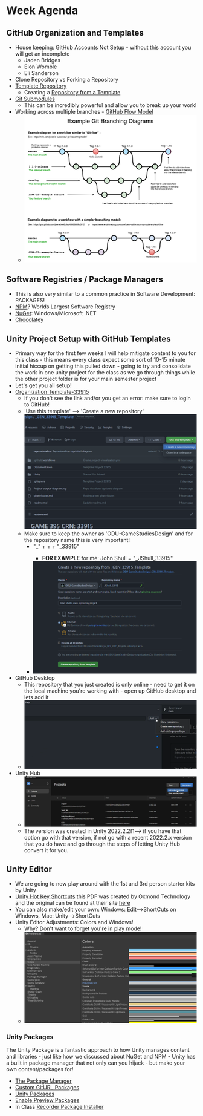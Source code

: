 # Week Agenda

## GitHub Organization and Templates

* House keeping: GitHub Accounts Not Setup - without this account you will get an incomplete
  * Jaden Bridges
  * Elon Womble
  * Eli Sanderson
* Clone Repository vs Forking a Repository
* [Template Repository](https://docs.github.com/en/repositories/creating-and-managing-repositories/creating-a-template-repository)
  * Creating a [Repository from a Template](https://docs.github.com/en/repositories/creating-and-managing-repositories/creating-a-repository-from-a-template)
* [Git Submodules](https://github.blog/2016-02-01-working-with-submodules/)
  * This can be incredibly powerful and allow you to break up your work!
* Working across multiple branches - [GitHub Flow Model](https://docs.github.com/en/get-started/quickstart/github-flow)
  * ![Git Visulization](../images/Git_Branch_model_bbraun.png)

## Software Registries / Package Managers

* This is also very similar to a common practice in Software Development: PACKAGES!
* [NPM](https://www.npmjs.com/)? Worlds Largest Software Registry
* [NuGet](https://www.nuget.org/): Windows/Microsoft .NET
* [Chocolatey](https://chocolatey.org)

## Unity Project Setup with GitHub Templates

* Primary way for the first few weeks I will help mitigate content to you for this class - this means every class expect some sort of 10-15 minute initial hiccup on getting this pulled down - going to try and consolidate the work in one unity project for the class as we go through things while the other project folder is for your main semester project
* Let's get you all setup!
* [Organization Template-33915](https://github.com/ODU-GameStudiesDesign/_GEN_33915_Template)
  * If you don't see the link and/or you get an error: make sure to login to GitHub!
  * 'Use this template' --> 'Create a new repository'
  ![Git Template New Repository](../images/Week3_GitTemplate_00-01.png)
  * Make sure to keep the owner as 'ODU-GameStudiesDesign' and for the repository name this is very important!
    * "_" + <first letter of first name> + <entire LastName>+ "_33915"
      * **FOR EXAMPLE** for me: John Shull = "_JShull_33915"
    * ![Git New Repository Settings](../images/Week3_GitTemplate_01.PNG)
* GitHub Desktop
  * This repository that you just created is only online - need to get it on the local machine you're working with - open up GitHub desktop and lets add it
  * ![GitHub Desktop Clone Repository](../images/Week3_GitTemplate_02.PNG)
* Unity Hub
  * ![Add a project](../images/Week3_GT_Hub_03.PNG)
  * The version was created in Unity 2022.2.2f1--> if you have that option go with that version, if not go with a recent 2022.2.x version that you do have and go through the steps of letting Unity Hub convert it for you.

## Unity Editor

* We are going to now play around with the 1st and 3rd person starter kits by Unity
* [Unity Hot Key Shortcuts](../docs/Unity_shortcuts.pdf) this PDF was created by Oxmond Technology and the original can be found at their site [here](https://oxmond.com/unity-shortcuts/)
* You can also make/edit your own: Windows: Edit-->ShortCuts on Windows, Mac: Unity-->ShortCuts
* Unity Editor Adjustments: Colors and Windows!
  * Why? Don't want to forget you're in play mode!
  * ![Edit-->Preferences](../images/Week3_GT_U_Pref.PNG)

### Unity Packages

The Unity Package is a fantastic approach to how Unity manages content and libraries - just like how we discussed about NuGet and NPM - Unity has a built in package manager that not only can you hijack - but make your own content/packages for!

* [The Package Manager](https://docs.unity3d.com/Manual/upm-ui.html)
* [Custom GitURL Packages](https://docs.unity3d.com/Manual/upm-ui-giturl.html)
* [Unity Packages](https://docs.unity3d.com/Manual/PackagesList.html)
* [Enable Preview Packages](https://docs.unity3d.com/Manual/class-PackageManager.html)
* In Class [Recorder Package Installer](https://docs.unity3d.com/Packages/com.unity.recorder@4.0/manual/index.html)
